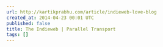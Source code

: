```yaml
---
url: http://kartikprabhu.com/article/indieweb-love-blog
created_at: 2014-04-23 00:01 UTC
published: false
title: The Indieweb | Parallel Transport
tags: []
---
```



